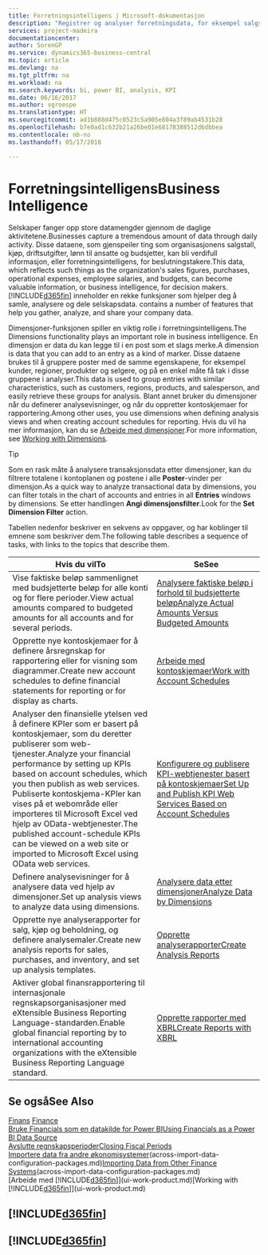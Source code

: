 ```yaml
---
title: Forretningsintelligens | Microsoft-dokumentasjon
description: "Registrer og analyser forretningsdata, for eksempel salgstall, kjøp, driftsutgifter, lønn til ansatte og budsjetter, som kan være verdifull informasjon for forretningsintelligens eller beslutningstaking."
services: project-madeira
documentationcenter: 
author: SorenGP
ms.service: dynamics365-business-central
ms.topic: article
ms.devlang: na
ms.tgt_pltfrm: na
ms.workload: na
ms.search.keywords: bi, power BI, analysis, KPI
ms.date: 06/16/2017
ms.author: sgroespe
ms.translationtype: HT
ms.sourcegitcommit: ad1b888d475c0523c5a905e804a3f89ab4531b28
ms.openlocfilehash: b7e0ad1c632b21a26be01e68178388512d6dbbea
ms.contentlocale: nb-no
ms.lasthandoff: 05/17/2018

---
```

# <a name="business-intelligence"></a><span data-ttu-id="b3200-103">Forretningsintelligens</span><span class="sxs-lookup"><span data-stu-id="b3200-103">Business Intelligence</span></span>
<span data-ttu-id="b3200-104">Selskaper fanger opp store datamengder gjennom de daglige aktivitetene.</span><span class="sxs-lookup"><span data-stu-id="b3200-104">Businesses capture a tremendous amount of data through daily activity.</span></span> <span data-ttu-id="b3200-105">Disse dataene, som gjenspeiler ting som organisasjonens salgstall, kjøp, driftsutgifter, lønn til ansatte og budsjetter, kan bli verdifull informasjon, eller forretningsintelligens, for beslutningstakere.</span><span class="sxs-lookup"><span data-stu-id="b3200-105">This data, which reflects such things as the organization's sales figures, purchases, operational expenses, employee salaries, and budgets, can become valuable information, or business intelligence, for decision makers.</span></span> [!INCLUDE[d365fin](includes/d365fin_md.md)]<span data-ttu-id="b3200-106"> inneholder en rekke funksjoner som hjelper deg å samle, analysere og dele selskapsdata.</span><span class="sxs-lookup"><span data-stu-id="b3200-106"> contains a number of features that help you gather, analyze, and share your company data.</span></span>

<span data-ttu-id="b3200-107">Dimensjoner-funksjonen spiller en viktig rolle i forretningsintelligens.</span><span class="sxs-lookup"><span data-stu-id="b3200-107">The Dimensions functionality plays an important role in business intelligence.</span></span> <span data-ttu-id="b3200-108">En dimensjon er data du kan legge til i en post som et slags merke.</span><span class="sxs-lookup"><span data-stu-id="b3200-108">A dimension is data that you can add to an entry as a kind of marker.</span></span> <span data-ttu-id="b3200-109">Disse dataene brukes til å gruppere poster med de samme egenskapene, for eksempel kunder, regioner, produkter og selgere, og på en enkel måte få tak i disse gruppene i analyser.</span><span class="sxs-lookup"><span data-stu-id="b3200-109">This data is used to group entries with similar characteristics, such as customers, regions, products, and salesperson, and easily retrieve these groups for analysis.</span></span> <span data-ttu-id="b3200-110">Blant annet bruker du dimensjoner når du definerer analysevisninger, og når du oppretter kontoskjemaer for rapportering.</span><span class="sxs-lookup"><span data-stu-id="b3200-110">Among other uses, you use dimensions  when defining analysis views and when creating account schedules for reporting.</span></span> <span data-ttu-id="b3200-111">Hvis du vil ha mer informasjon, kan du se [Arbeide med dimensjoner](finance-dimensions.md).</span><span class="sxs-lookup"><span data-stu-id="b3200-111">For more information, see [Working with Dimensions](finance-dimensions.md).</span></span>

> [!TIP]
> <span data-ttu-id="b3200-112">Som en rask måte å analysere transaksjonsdata etter dimensjoner, kan du filtrere totalene i kontoplanen og postene i alle **Poster**-vinder per dimensjon.</span><span class="sxs-lookup"><span data-stu-id="b3200-112">As a quick way to analyze transactional data by dimensions, you can filter totals in the chart of accounts and entries in all **Entries** windows by dimensions.</span></span> <span data-ttu-id="b3200-113">Se etter handlingen **Angi dimensjonsfilter**.</span><span class="sxs-lookup"><span data-stu-id="b3200-113">Look for the **Set Dimension Filter** action.</span></span>  

<span data-ttu-id="b3200-114">Tabellen nedenfor beskriver en sekvens av oppgaver, og har koblinger til emnene som beskriver dem.</span><span class="sxs-lookup"><span data-stu-id="b3200-114">The following table describes a sequence of tasks, with links to the topics that describe them.</span></span>  

| <span data-ttu-id="b3200-115">Hvis du vil</span><span class="sxs-lookup"><span data-stu-id="b3200-115">To</span></span> | <span data-ttu-id="b3200-116">Se</span><span class="sxs-lookup"><span data-stu-id="b3200-116">See</span></span> |
| --- | --- |
|<span data-ttu-id="b3200-117">Vise faktiske beløp sammenlignet med budsjetterte beløp for alle konti og for flere perioder.</span><span class="sxs-lookup"><span data-stu-id="b3200-117">View actual amounts compared to budgeted amounts for all accounts and for several periods.</span></span>|[<span data-ttu-id="b3200-118">Analysere faktiske beløp i forhold til budsjetterte beløp</span><span class="sxs-lookup"><span data-stu-id="b3200-118">Analyze Actual Amounts Versus Budgeted Amounts</span></span>](bi-how-analyze-actual-versus-budget.md)|
|<span data-ttu-id="b3200-119">Opprette nye kontoskjemaer for å definere årsregnskap for rapportering eller for visning som diagrammer.</span><span class="sxs-lookup"><span data-stu-id="b3200-119">Create new account schedules to define financial statements for reporting or for display as charts.</span></span>|[<span data-ttu-id="b3200-120">Arbeide med kontoskjemaer</span><span class="sxs-lookup"><span data-stu-id="b3200-120">Work with Account Schedules</span></span>](bi-how-work-account-schedule.md)|
|<span data-ttu-id="b3200-121">Analyser den finansielle ytelsen ved å definere KPIer som er basert på kontoskjemaer, som du deretter publiserer som web-tjenester.</span><span class="sxs-lookup"><span data-stu-id="b3200-121">Analyze your financial performance by setting up KPIs based on account schedules, which you then publish as web services.</span></span> <span data-ttu-id="b3200-122">Publiserte kontoskjema-KPIer kan vises på et webområde eller importeres til Microsoft Excel ved hjelp av OData-webtjenester.</span><span class="sxs-lookup"><span data-stu-id="b3200-122">The published account-schedule KPIs can be viewed on a web site or imported to Microsoft Excel using OData web services.</span></span>|[<span data-ttu-id="b3200-123">Konfigurere og publisere KPI-webtjenester basert på kontoskjemaer</span><span class="sxs-lookup"><span data-stu-id="b3200-123">Set Up and Publish KPI Web Services Based on Account Schedules</span></span>](bi-how-to-set-up-and-publish-kpi-web-services-based-on-account-schedules.md)|
|<span data-ttu-id="b3200-124">Definere analysevisninger for å analysere data ved hjelp av dimensjoner.</span><span class="sxs-lookup"><span data-stu-id="b3200-124">Set up analysis views to analyze data using dimensions.</span></span>|[<span data-ttu-id="b3200-125">Analysere data etter dimensjoner</span><span class="sxs-lookup"><span data-stu-id="b3200-125">Analyze Data by Dimensions</span></span>](bi-how-analyze-data-dimension.md)|
|<span data-ttu-id="b3200-126">Opprette nye analyserapporter for salg, kjøp og beholdning, og definere analysemaler.</span><span class="sxs-lookup"><span data-stu-id="b3200-126">Create new analysis reports for sales, purchases, and inventory, and set up analysis templates.</span></span>|[<span data-ttu-id="b3200-127">Opprette analyserapporter</span><span class="sxs-lookup"><span data-stu-id="b3200-127">Create Analysis Reports</span></span>](bi-how-create-analysis-views-reports.md)|
|<span data-ttu-id="b3200-128">Aktiver global finansrapportering til internasjonale regnskapsorganisasjoner med eXtensible Business Reporting Language-standarden.</span><span class="sxs-lookup"><span data-stu-id="b3200-128">Enable global financial reporting by to international accounting organizations with the eXtensible Business Reporting Language standard.</span></span>|[<span data-ttu-id="b3200-129">Opprette rapporter med XBRL</span><span class="sxs-lookup"><span data-stu-id="b3200-129">Create Reports with XBRL</span></span>](bi-create-reports-with-xbrl.md)|

## <a name="see-also"></a><span data-ttu-id="b3200-130">Se også</span><span class="sxs-lookup"><span data-stu-id="b3200-130">See Also</span></span>
<span data-ttu-id="b3200-131">[Finans](finance.md)  </span><span class="sxs-lookup"><span data-stu-id="b3200-131">[Finance](finance.md)  </span></span>  
[<span data-ttu-id="b3200-132">Bruke Financials som en datakilde for Power BI</span><span class="sxs-lookup"><span data-stu-id="b3200-132">Using Financials as a Power BI Data Source</span></span>](across-how-use-financials-data-source-powerbi.md)  
[<span data-ttu-id="b3200-133">Avslutte regnskapsperioder</span><span class="sxs-lookup"><span data-stu-id="b3200-133">Closing Fiscal Periods</span></span>](year-close-years-periods.md)  
<span data-ttu-id="b3200-134">[Importere data fra andre økonomisystemer](across-import-data-configuration-packages.md)(across-import-data-configuration-packages.md)</span><span class="sxs-lookup"><span data-stu-id="b3200-134">[Importing Data from Other Finance Systems](across-import-data-configuration-packages.md)(across-import-data-configuration-packages.md)</span></span>  
<span data-ttu-id="b3200-135">[Arbeide med [!INCLUDE[d365fin](includes/d365fin_md.md)]](ui-work-product.md)</span><span class="sxs-lookup"><span data-stu-id="b3200-135">[Working with [!INCLUDE[d365fin](includes/d365fin_md.md)]](ui-work-product.md)</span></span>

## [!INCLUDE[d365fin](includes/free_trial_md.md)]  
## [!INCLUDE[d365fin](includes/training_link_md.md)]

